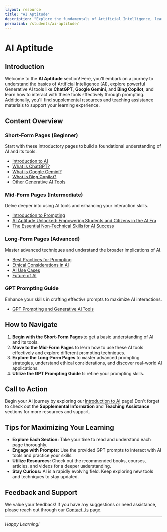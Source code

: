 ```yaml
---
layout: resource
title: "AI Aptitude"
description: "Explore the fundamentals of Artificial Intelligence, learn about Generative AI tools like ChatGPT, Google Gemini, and Bing Copilot, and master effective prompting techniques."
permalink: /students/ai-aptitude/
---
```


# AI Aptitude

## Introduction
Welcome to the **AI Aptitude** section! Here, you'll embark on a journey to understand the basics of Artificial Intelligence (AI), explore powerful Generative AI tools like **ChatGPT**, **Google Gemini**, and **Bing Copilot**, and learn how to interact with these tools effectively through prompting. Additionally, you'll find supplemental resources and teaching assistance materials to support your learning experience.

## Content Overview

### **Short-Form Pages (Beginner)**
Start with these introductory pages to build a foundational understanding of AI and its tools.
- [Introduction to AI](./introduction-to-ai)
- [What is ChatGPT?](./what-is-chatgpt)
- [What is Google Gemini?](./what-is-gemini)
- [What is Bing Copilot?](./bing-copilot)
- [Other Generative AI Tools](./other-generative-ai-tools)

### **Mid-Form Pages (Intermediate)**
Delve deeper into using AI tools and enhancing your interaction skills.
- [Introduction to Prompting](./introduction-to-prompting)
- [AI Aptitude Unlocked: Empowering Students and Citizens in the AI Era](./ai-aptitude-unlocked)
- [The Essential Non-Technical Skills for AI Success](./non_technical_skills_for_ai/)

### **Long-Form Pages (Advanced)**
Master advanced techniques and understand the broader implications of AI.
- [Best Practices for Prompting](./best-practices-prompting)
- [Ethical Considerations in AI](./ethical-considerations-ai)
- [AI Use Cases](./ai-use-cases)
- [Future of AI](./future-of-ai)

### **GPT Prompting Guide**
Enhance your skills in crafting effective prompts to maximize AI interactions.
- [GPT Prompting and Generative AI Tools](./guide-to-prompting-for-learning)


## How to Navigate
1. **Begin with the Short-Form Pages** to get a basic understanding of AI and its tools.
2. **Move to the Mid-Form Pages** to learn how to use these AI tools effectively and explore different prompting techniques.
3. **Explore the Long-Form Pages** to master advanced prompting strategies, understand ethical considerations, and discover real-world AI applications.
4. **Utilize the GPT Prompting Guide** to refine your prompting skills.

## Call to Action
Begin your AI journey by exploring our [Introduction to AI](./introduction-to-ai) page! Don't forget to check out the **Supplemental Information** and **Teaching Assistance** sections for more resources and support.


## Tips for Maximizing Your Learning
- **Explore Each Section:** Take your time to read and understand each page thoroughly.
- **Engage with Prompts:** Use the provided GPT prompts to interact with AI tools and practice your skills.
- **Utilize Resources:** Check out the recommended books, courses, articles, and videos for a deeper understanding.
- **Stay Curious:** AI is a rapidly evolving field. Keep exploring new tools and techniques to stay updated.

## Feedback and Support
We value your feedback! If you have any suggestions or need assistance, please reach out through our [Contact Us](#) page.

---

*Happy Learning!*


